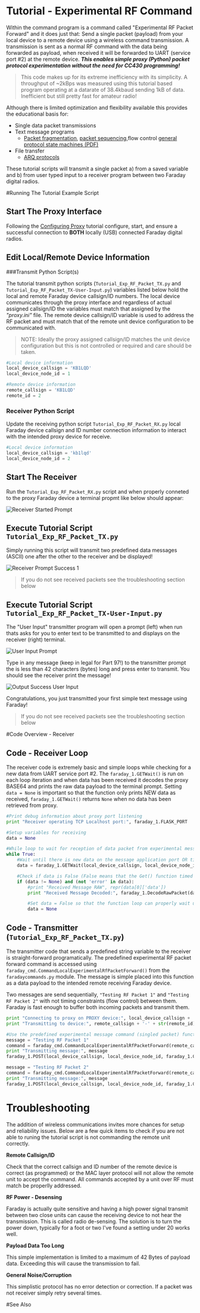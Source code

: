
# Tutorial - Experimental RF Command

Within the command program is a command called "Experimental RF Packet Forward" and it does just that: Send a single packet (payload) from your local device to a remote device using a wireless command transmission. A transmission is sent as a normal RF command with the data being forwarded as payload, when received it will be forwarded to UART (service port #2) at the remote device. ***This enables simple proxy (Python) packet protocol experimentation without the need for CC430 programming!***

> This code makes up for its extreme inefficiency with its simplicity. A throughput of ~2kBps was measured using this tutorial based program operating at a datarate of 38.4kbaud sending 1kB of data. Inefficient but still pretty fast for amateur radio!

Although there is limited optimization and flexibility available this provides the educational basis for:

* Single data packet transmissions
* Text message programs
  * [Packet fragmentation](http://www.tech-faq.com/packet-fragmentation.html), [packet sequencing](https://www.wireshark.org/docs/wsdg_html_chunked/ChDissectReassemble.html),flow control [general protocol state machines (PDF)](http://courses.cs.vt.edu/~cs5516/spring03/slides/reliable_tx_1.pdf)
* File transfer
  * [ARQ protocols](https://en.wikipedia.org/wiki/Automatic_repeat_request)

These tutorial scripts will transmit a single packet a) from a saved variable and b) from user typed input to a receiver program between two Faraday digital radios.



#Running The Tutorial Example Script

## Start The Proxy Interface

Following the [Configuring Proxy](../../0-Welcome_To_Faraday/Configuring_Proxy/) tutorial configure, start, and ensure a successful connection to **BOTH** locally (USB) connected Faraday digital radios.

## Edit Local/Remote Device Information

###Transmit Python Script(s)

The tutorial transmit python scripts (`Tutorial_Exp_RF_Packet_TX.py` and `Tutorial_Exp_RF_Packet_TX-User-Input.py`) variables listed below hold the local and remote Faraday device callsign/ID numbers. The local device communicates through the proxy interface and regardless of actual assigned callsign/ID the variables must match that assigned by the *"proxy.ini"* file. The remote device callsign/ID variable is used to address the RF packet and must match that of the remote unit device configuration to be communicated with.

> NOTE: Ideally the proxy assigned callsign/ID matches the unit device configuration but this is not controlled or required and care should be taken.


```python
#Local device information
local_device_callsign = 'KB1LQD'
local_device_node_id = 1

#Remote device information
remote_callsign = 'KB1LQD'
remote_id = 2
```

### Receiver Python Script

Update the receiving python script `Tutorial_Exp_RF_Packet_RX.py` local Faraday device callsign and ID number connection information to interact with the intended proxy device for receive.

```python
#Local device information
local_device_callsign = 'kb1lqd'
local_device_node_id = 2
```

## Start The Receiver

Run the `Tutorial_Exp_RF_Packet_RX.py` script and when properly conneted to the proxy Faraday device a terminal propmt like below should appear:

![Receiver Started Prompt](Images/Receiver_Started.png "Receiver Started Prompt")


## Execute Tutorial Script `Tutorial_Exp_RF_Packet_TX.py`

Simply running this script will transmit two predefined data messages (ASCII) one after the other to the receiver and be displayed!


![Receiver Prompt Success 1](Images/Output_Example_Success_1.png "Receiver Prompt Success 1")

> If you do not see received packets see the troubleshooting section below


## Execute Tutorial Script `Tutorial_Exp_RF_Packet_TX-User-Input.py`

The "User Input" transmitter program will open a prompt (left) when run thats asks for you to enter text to be transmitted to and displays on the receiver (right)  terminal.

![User Input Prompt](Images/User-Input-Prompt.png "User Input Prompt")

Type in any message (keep in legal for Part 97!) to the transmitter prompt the is less than 42 characters (bytes) long and press enter to transmit. You should see the receiver print the message!

![Output Success User Input](Images/Output_Example_Success_2.png "Output Success User Input")

Congratulations, you just transmitted your first simple text message using Faraday!

> If you do not see received packets see the troubleshooting section below

#Code Overview - Receiver



## Code - Receiver Loop

The receiver code is extremely basic and simple loops while checking for a new data from UART service port #2. The `faraday_1.GETWait()` is run on each loop iteration and when data has been received it decodes the proxy BASE64 and prints the raw data payload to the terminal prompt. Setting `data = None` is important so that the function only prints NEW data as received, `faraday_1.GETWait()` returns `None` when no data has been retrieved from proxy.

```python
#Print debug information about proxy port listening
print "Receiver operating TCP Localhost port:", faraday_1.FLASK_PORT

#Setup variables for receiving
data = None

#While loop to wait for reception of data packet from experimental message application
while True:
    #Wait until there is new data on the message application port OR timout
    data = faraday_1.GETWait(local_device_callsign, local_device_node_id, PROXY_MESSAGE_EXPERIMENTAL_PORT, 2)

    #Check if data is False (False means that the Get() function timed out), if not then display new data
    if (data != None) and (not 'error' in data):
        #print "Received Message RAW", repr(data[0]['data'])
        print "Received Message Decoded:", faraday_1.DecodeRawPacket(data[0]['data'])

        #Set data = False so that the function loop can properly wait until the next data without printing last received data over and over
        data = None
```

## Code - Transmitter (`Tutorial_Exp_RF_Packet_TX.py`)

The transmitter code that sends a predefined string variable to the receiver is straight-forward programatically. The predefined experimental RF packet forward command is accessed using `faraday_cmd.CommandLocalExperimentalRfPacketForward()` from the `faradaycommands.py` module. The message is simple placed into this function as a data payload to the intended remote receiving Faraday device.

Two messages are send sequentially, `"Testing RF Packet 1"` and `"Testing RF Packet 2"` with not timing constraints (flow control) between them. Faraday is fast enough to buffer both incoming packets and transmit them. 

```python
print "Connecting to proxy on PROXY device:", local_device_callsign + '-' + str(local_device_node_id)
print "Transmitting to device:", remote_callsign + '-' + str(remote_id)

#Use the predefined experimental message command (singled packet) function to send an RF message to a remote unit
message = "Testing RF Packet 1"
command = faraday_cmd.CommandLocalExperimentalRfPacketForward(remote_callsign, remote_id, message)
print "Transmitting message:", message
faraday_1.POST(local_device_callsign, local_device_node_id, faraday_1.CMD_UART_PORT, command)

message = "Testing RF Packet 2"
command = faraday_cmd.CommandLocalExperimentalRfPacketForward(remote_callsign, remote_id, message)
print "Transmitting message:", message
faraday_1.POST(local_device_callsign, local_device_node_id, faraday_1.CMD_UART_PORT, command)
```


# Troubleshooting

The addition of wireless communications invites more chances for setup and reliability issues. Below are a few quick items to check if you are not able to runing the tutorial script is not commanding the remote unit correctly.

**Remote Callsign/ID**

Check that the correct callsign and ID number of the remote device is correct (as programmed) or the MAC layer protocol will not allow the remote unit to accept the command. All commands accepted by a unit over RF must match be properlly addressed.

**RF Power - Desensing**

Faraday is actually quite sensitive and having a high power signal transmit between two close units can cause the receiving device to not hear the transmission. This is called radio de-sensing. The solution is to turn the power down, typically for a foot or two I've found a setting under 20 works well.

**Payload Data Too Long**

This simple implementation is limited to a maximum of 42 Bytes of payload data. Exceeding this will cause the transmission to fail.

**General Noise/Corruption**

This simplistic protocol has no error detection or correction. If a packet was not receiver simply retry several times.


#See Also


